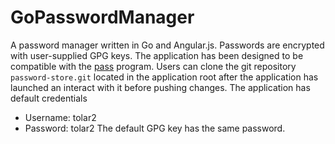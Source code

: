 # GoPasswordManager

A password manager written in Go and Angular.js. Passwords are encrypted with user-supplied GPG keys. The application has been designed to be compatible with the [pass](https://www.passwordstore.org/) program.
Users can clone the git repository `password-store.git` located in the application root after the application has launched an interact with it before pushing changes.
The application has default credentials
 - Username: tolar2
 - Password: tolar2
The default GPG key has the same password.
